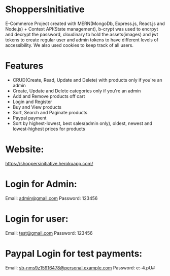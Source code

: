 # ShoppersInitiative
E-Commerce Project created with MERN(MongoDb, Express.js, React.js and Node.js) + Context API(State management), b-crypt was used to encrpyt and decrypt the password, cloudinary to hold the assets(images) and jwt tokens to create regular user and admin tokens to have different levels of accessibility. We also used cookies to keep track of all users.

# Features
- CRUD(Create, Read, Update and Delete) with products only if you're an admin
- Create, Update and Delete categories only if you're an admin
- Add and Remove products off cart
- Login and Register
- Buy and View products
- Sort, Search and Paginate products
- Paypal payment
- Sort by highest-lowest, best sales(admin only), oldest, newest and lowest-highest prices for products
# Website: 
https://shoppersinitiative.herokuapp.com/

# Login for Admin: 
Email: admin@gmail.com 
Password: 123456

# Login for user: 
Email: test@gmail.com 
Password: 123456

# Paypal Login for test payments: 
Email: sb-nms9z15916478@personal.example.com 
Password: e:-4.pU#

